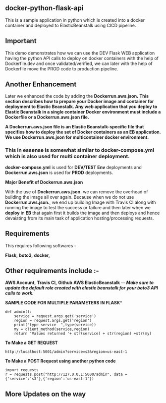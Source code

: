 ## docker-python-flask-api

This is a sample application in python which is created into a docker container and deployed to ElasticBeanstalk using CICD pipeline.

## Important

This demo demonstrates how we can use the DEV Flask WEB application having the python API calls to deploy on docker containers with the help of Dockerfile.dev and once validated/verified, we can later with the help of Dockerfile move the PROD code to production pipeline.

## Another Enhancement

Later we enhanced the code by adding the **Dockerrun.aws.json.**
**This section describes how to prepare your Docker image and container for deployment to Elastic Beanstalk. Any web application that you deploy to Elastic Beanstalk in a single container Docker environment must include a Dockerfile or a Dockerrun.aws.json file.**

**A Dockerrun.aws.json file is an Elastic Beanstalk-specific file that specifies how to deploy the set of Docker containers as an EB application. We use Dockerrun.aws.json for multicontainer docker environment.**
### This in essense is somewhat similar to docker-compose.yml which is also used for multi container deployment.

**docker-compose.yml** is used for **DEV/TEST Env** deployments and **Dockerrun.aws.json** is used for **PROD** deployments.

**Major Benefit of Dockerrun.aws.json**

With the use of **Dockerrun.aws.json.** we can remove the overhead of building the image all over again. Because when we do not use **Dockerrun.aws.json.**, we end up building Image with Travis CI along with running the image to test the success or failure and then later when we **deploy** in **EB** that again first it builds the image and then deploys and hence devaiating from its main task of application hosting/processing requests.

## Requirements

This requires following softwares -

**Flask,**
**boto3,**
**docker,**

## Other requirements include :-

**AWS Account,**
**Travis CI,**
**Github** 
**AWS ElasticBeanstalk** -- ***Make sure to update the default role created with elastic beanstalk for your boto3 API calls to work.***

**SAMPLE CODE FOR MULTIPLE PARAMETERS IN FLASK***

```@app.route("/admin")
def admin():
    service = request.args.get('service')
    region = request.args.get('region')
    print("type service  ",type(service))
    my = client_method(service,region)
    return 'Values returned '+ str(service) + str(region) +str(my)
```

**To Make a GET REQUEST**

```
http://localhost:5001/admin?service=s3&region=us-east-1

```

**To Make a POST Request using another python code**

```
import requests
r = requests.post("http://127.0.0.1:5000/admin", data = {'service':'s3'},{'region':'us-east-1'})

```

## More Updates on the way